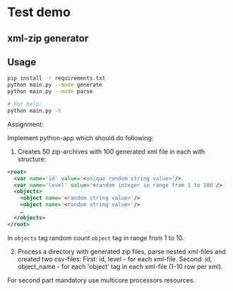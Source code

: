 # Test demo

## xml-zip generator

## Usage

```bash
pip install -r requirements.txt
python main.py --mode generate
python main.py --mode parse

# For help:
python main.py -h
```

Assignment:

Implement python-app which should do following:

1. Creates 50 zip-archives with 100 generated xml file in each with structure:
```xml
<root>
  <var name='id' value='<unique random string value>'/>
  <var name='level' value='<random integer in range from 1 to 100'/>
  <objects>
    <object name='<random string value>'/>
    <object name='<random string value>'/>
    …
  </objects>
</root>
```
In `objects` tag random count `object` tag in range from 1 to 10.

2. Process a directory with generated zip files, parse nested xml-files and created two csv-files:
  First: id, level - for each xml-file.
  Second: id, object_name - for each 'object' tag in each xml-file (1-10 row per xml).

For second part mandatory use multicore processors resources.
 
